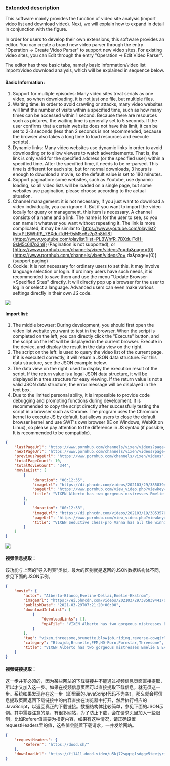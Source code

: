 ### Extended description

This software mainly provides the function of video site analysis (import video list and download video). Next, we will explain how to expand in detail in conjunction with the figure.

In order for users to develop their own extensions, this software provides an editor. You can create a brand new video parser through the entry "Operation -> Create Video Parser" to support new video sites. For existing video sites, you can Edit through the entry "Operation -> Edit Video Parser".

The editor has three basic tabs, namely basic information/video list import/video download analysis, which will be explained in sequence below.

#### Basic Information:

1. Support for multiple episodes: Many video sites treat serials as one video, so when downloading, it is not just one file, but multiple files.
2. Waiting time: In order to avoid crawling or attacks, many video websites will limit the number of visits within a specified time, such as how many times can be accessed within 1 second. Because there are resources such as pictures, the waiting time is generally set to 5 seconds. If the user confirms that a certain website does not have this limit, it can be set to 2-3 seconds (less than 2 seconds is not recommended, because the browser also takes a long time to load resources and execute scripts).
3. Dynamic links: Many video websites use dynamic links in order to avoid downloading or to allow viewers to watch advertisements. That is, the link is only valid for the specified address (or the specified user) within a specified time. After the specified time, it needs to be re-parsed. This time is different for each site, but for normal downloads, 3 hours is enough to download a movie, so the default value is set to 180 minutes.
4. Support pagination: some websites, such as Youtube, use dynamic loading, so all video lists will be loaded on a single page, but some websites use pagination, please choose according to the actual situation.
5. Channel management: it is not necessary, if you just want to download a video individually, you can ignore it. But if you want to import the video locally for query or management, this item is necessary. A channel consists of a name and a link. The name is for the user to see, so you can name it whatever you want without repeating it. The link is more complicated, it may be similar to [https://www.youtube.com/playlist?list=PLBWhfR\_7BXduiTdH-9sM5c6z7p3n8hll8](https://www.youtube.com/playlist?list=PLBWhfR_7BXduiTdH-9sM5c6ll7p3n8) (Pagination is not supported), or [https://www.pornhub.com/channels/vixen/videos?o=da&page={0](https://www.pornhub.com/channels/vixen/videos?o= da&page={0)} (support paging)
6. Cookie: It is not necessary for ordinary users to set this, it may involve language selection or login. If ordinary users have such needs, it is recommended to save them and use the menu "Update Browser->Specified Sites" directly. It will directly pop up a browser for the user to log in or select a language. Advanced users can even make various settings directly in their own JS code.

![](https://github.com/aquariusStudio/cicada/blob/main/help/images/editSiteParser.png)

#### Import list:

1. The middle browser: During development, you should first open the video list website you want to test in the browser. When the script is completed on the left, you can directly click the "Execute" button, and the script on the left will be displayed in the current browser. Execute in the device, and display the result in the data view on the right.
2. The script on the left: is used to query the video list of the current page. If it is executed correctly, it will return a JSON data structure. For this data structure, see the JSON example below.
3. The data view on the right: used to display the execution result of the script. If the return value is a legal JSON data structure, it will be displayed in a tree structure for easy viewing. If the return value is not a valid JSON data structure, the error message will be displayed in the text box.
4. Due to the limited personal ability, it is impossible to provide code debugging and prompting functions during development. It is recommended to copy the script directly after successfully testing the script in a browser such as Chrome. The program uses the Chromium kernel to execute JS by default, but allows users to close the default browser kernel and use SWT's own browser (IE on Windows, WebKit on Linux), so please pay attention to the difference in JS syntax (if possible, It is recommended to be compatible).


```json
{
    "lastPageUrl": "https://www.pornhub.com/channels/vixen/videos?page=10",
    "nextPageUrl": "https://www.pornhub.com/channels/vixen/videos?page=3",
    "previousPageUrl": "https://www.pornhub.com/channels/vixen/videos",
    "totalPageCount": 10,
    "totalMovieCount": "344",
    "movieList": [
        {
            "duration": "00:12:35",
            "imageUrl": "https://di.phncdn.com/videos/202103/29/385839441/original/(m=eafTGgaaaa)(mh=tJZIlUcJe1Us4N4e)12.jpg",
            "pageUrl": "https://www.pornhub.com/view_video.php?viewkey=ph60617f5f88f3c",
            "title": "VIXEN Alberto has two gorgeous mistresses Emelie & Eveline"
        },
        {
            "duration": "00:12:38",
            "imageUrl": "https://di.phncdn.com/videos/202103/19/385357081/original/(m=eafTGgaaaa)(mh=cCztdW7mG_FFzyx4)11.jpg",
            "pageUrl": "https://www.pornhub.com/view_video.php?viewkey=ph60546afb3605f",
            "title": "VIXEN Seductive chess-pro Vanna has all the winning moves"
        }
    ]
}
```

![](https://github.com/aquariusStudio/cicada/blob/main/help/images/editSiteParserList.png)

#### 视频信息提取：

该功能与上面的"导入列表"类似，最大的区别就是返回的JSON数据结构体不同，参见下面的JSON示例。

```json
{
    "movie": {
        "actor": "Alberto-Blanco,Eveline-Dellai,Emelie-Ekstrom",
        "imageUrl": "https://ei.phncdn.com/videos/202103/29/385839441/original/(m=eafTGgaaaa)(mh=tJZIlUcJe1Us4N4e)12.jpg?cache=2021120302",
        "publishDate": "2021-03-29T07:21:20+00:00",
        "downloadInfoList": [
            {
                "downloadLinks": [],
                "mp4File": "VIXEN Alberto has two gorgeous mistresses Emelie & Eveline.mp4"
            }
        ],
        "tag": "vixen,threesome,brunette,blowjob,riding,reverse-cowgirl,missionary,doggystyle,facial,cum-in-mouth,cum-swapping,deepthroat,double-blowjob,3some",
        "category": "Blowjob,Brunette,FFM,HD-Porn,Pornstar,Threesome",
        "title": "VIXEN Alberto has two gorgeous mistresses Emelie & Eveline"
    }
}
```

#### 视频链接提取：

这一步并非必须的，因为某些网站的下载链接并不能通过视频信息页面直接提取，所以才又加入这一步。如果在视频信息页面可以直接提取下载信息，就无须这一步。系统如果发现存在这一步（即里面的JavaScript代码不为空），那么就会将信息提取页面返回下载链接中的内容直接在浏览器中打开，然后执行相应的JavaScript，以返回真正的下载链接。数据结构体比较简单，参见下面的JSON示例。其中需要注意的是，有很多网站，为了防止下载，会在请求头里加入一些限制，比如Referer值需要为指定内容，如果有这种情况，请正确设置requestHeaders里的值，这些值会随着下载请求，一并发给网站。

```json
{
    "requestHeaders": {
        "Referer": "https://dood.sh/"
    },
    "downloadUrl": "https://fi141l.dood.video/u5kj72sgqtglsdgge5teejyrjuqlvldhxe6d4krrbishghud4jbz4ppwsqpq/c3x8z5aj7n~PPSjnmrJCv?token=ima4toomuenj50d6jhlenqwd&expiry=1640261894020"
}
```

